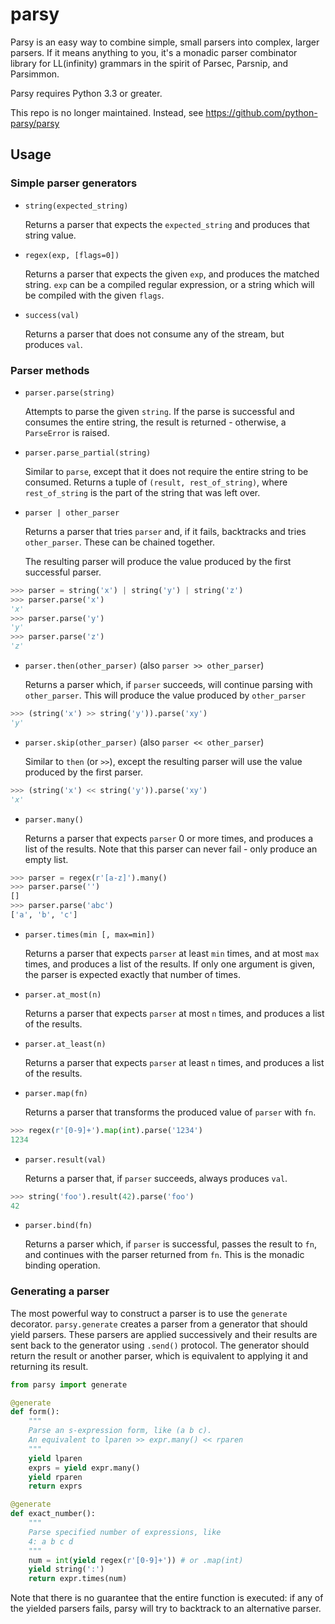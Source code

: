 # parsy

Parsy is an easy way to combine simple, small parsers into complex,
larger parsers.  If it means anything to you, it's a monadic parser
combinator library for LL(infinity) grammars in the spirit of Parsec,
Parsnip, and Parsimmon.

Parsy requires Python 3.3 or greater.

This repo is no longer maintained. Instead, see https://github.com/python-parsy/parsy

## Usage

### Simple parser generators

* `string(expected_string)`

    Returns a parser that expects the `expected_string` and produces
    that string value.

* `regex(exp, [flags=0])`

    Returns a parser that expects the given `exp`, and produces the
    matched string.  `exp` can be a compiled regular expression, or a
    string which will be compiled with the given `flags`.

* `success(val)`

    Returns a parser that does not consume any of the stream, but produces
    `val`.

### Parser methods

* `parser.parse(string)`

    Attempts to parse the given `string`.  If the parse is successful and
    consumes the entire string, the result is returned - otherwise, a
    `ParseError` is raised.

* `parser.parse_partial(string)`

    Similar to `parse`, except that it does not require the entire string
    to be consumed.  Returns a tuple of `(result, rest_of_string)`, where
    `rest_of_string` is the part of the string that was left over.

* `parser | other_parser`

    Returns a parser that tries `parser` and, if it fails, backtracks and
    tries `other_parser`.  These can be chained together.

    The resulting parser will produce the value produced by the first
    successful parser.

``` python
>>> parser = string('x') | string('y') | string('z')
>>> parser.parse('x')
'x'
>>> parser.parse('y')
'y'
>>> parser.parse('z')
'z'
```

* `parser.then(other_parser)` (also `parser >> other_parser`)

    Returns a parser which, if `parser` succeeds, will continue parsing with
    `other_parser`.  This will produce the value produced by `other_parser`

``` python
>>> (string('x') >> string('y')).parse('xy')
'y'
```

* `parser.skip(other_parser)` (also `parser << other_parser`)

    Similar to `then` (or `>>`), except the resulting parser will use the
    value produced by the first parser.

``` python
>>> (string('x') << string('y')).parse('xy')
'x'
```

* `parser.many()`

    Returns a parser that expects `parser` 0 or more times, and produces
    a list of the results.  Note that this parser can never fail -
    only produce an empty list.

``` python
>>> parser = regex(r'[a-z]').many()
>>> parser.parse('')
[]
>>> parser.parse('abc')
['a', 'b', 'c']
```

* `parser.times(min [, max=min])`

    Returns a parser that expects `parser` at least `min` times, and
    at most `max` times, and produces a list of the results.  If only
    one argument is given, the parser is expected exactly that number
    of times.

* `parser.at_most(n)`

    Returns a parser that expects `parser` at most `n` times, and produces
    a list of the results.

* `parser.at_least(n)`

    Returns a parser that expects `parser` at least `n` times, and
    produces a list of the results.

* `parser.map(fn)`

    Returns a parser that transforms the produced value of `parser` with
    `fn`.

``` python
>>> regex(r'[0-9]+').map(int).parse('1234')
1234
```

* `parser.result(val)`

    Returns a parser that, if `parser` succeeds, always produces `val`.

``` python
>>> string('foo').result(42).parse('foo')
42
```

* `parser.bind(fn)`

    Returns a parser which, if `parser` is successful, passes the result
    to `fn`, and continues with the parser returned from `fn`.  This is
    the monadic binding operation.

### Generating a parser

The most powerful way to construct a parser is to use the `generate`
decorator.  `parsy.generate` creates a parser from a generator that should
yield parsers.  These parsers are applied successively and their results
are sent back to the generator using `.send()` protocol.  The generator
should return the result or another parser, which is equivalent to
applying it and returning its result.
``` python
from parsy import generate

@generate
def form():
    """
    Parse an s-expression form, like (a b c).
    An equivalent to lparen >> expr.many() << rparen
    """
    yield lparen
    exprs = yield expr.many()
    yield rparen
    return exprs

@generate
def exact_number():
    """
    Parse specified number of expressions, like
    4: a b c d
    """
    num = int(yield regex(r'[0-9]+')) # or .map(int)
    yield string(':')
    return expr.times(num)
```

Note that there is no guarantee that the entire function is executed:
if any of the yielded parsers fails, parsy will try to backtrack to an
alternative parser.
